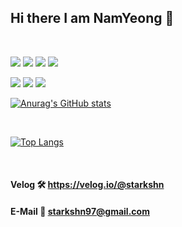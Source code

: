 ## Hi there I am NamYeong 👋
<br />

<img src="https://img.shields.io/badge/C++-FF0044??style=plastic&logo=Cplusplus&logoColor=white"> <img src="https://img.shields.io/badge/API-win32API-blue??style=plastic&logo=c++&logoColor=white"> <img src="https://img.shields.io/badge/-DirectX11-yellowgreen??style=plastic&logo=c++&logoColor=white"> <img src="https://img.shields.io/badge/Unreal-0E1128??style=plastic&logo=Unreal Engine&logoColor=white">


<img src="https://img.shields.io/badge/Csharp-239120??style=plastic&logo=csharp&logoColor=white">
<img src="https://img.shields.io/badge/Unity-000000??style=plastic&logo=Unity&logoColor=white"> 
<img src="https://img.shields.io/badge/.NET-512BD4??style=plastic&logo=.NET&logoColor=white">




<br />

[![Anurag's GitHub stats](https://github-readme-stats.vercel.app/api?username=starkshn&show_icons=true&count_private=true&count_private=true&theme=radical)](https://github.com/starkshn/github-readme-stats)

<br />

[![Top Langs](https://github-readme-stats.vercel.app/api/top-langs/?username=starkshn&show_owner=true&theme=radical&layout=compact)](https://github.com/starkshn)

<br />


#### Velog 🛠 https://velog.io/@starkshn
#### E-Mail 📩 starkshn97@gmail.com
<!--
**starkshn/starkshn** is a ✨ _special_ ✨ repository because its `README.md` (this file) appears on your GitHub profile.

Here are some ideas to get you started:

 🔭 I’m currently working on ...
 🌱 I’m currently learning ...
 👯 I’m looking to collaborate on ...
 🤔 I’m looking for help with ...
 💬 Ask me about ...
 📫 How to reach me: ...
 😄 Pronouns: ...
 ⚡ Fun fact: ...

